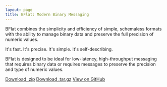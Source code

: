 ```yaml
---
layout: page
title: BFlat: Modern Binary Messaging
---
```


 <head>
    <meta charset='utf-8'>
    <meta http-equiv="X-UA-Compatible" content="chrome=1">
    <link href='https://fonts.googleapis.com/css?family=Chivo:900' rel='stylesheet' type='text/css'>
    <link rel="stylesheet" type="text/css" href="stylesheets/stylesheet.css" media="screen">
    <link rel="stylesheet" type="text/css" href="stylesheets/github-dark.css" media="screen">
    <link rel="stylesheet" type="text/css" href="stylesheets/print.css" media="print">
    <!--[if lt IE 9]>
    <script src="//html5shiv.googlecode.com/svn/trunk/html5.js"></script>
    <![endif]-->
    <title>Bflat by 60East</title>
  </head>


BFlat combines the simplicity and efficiency of simple, schemaless formats with the ability to manage binary data and preserve the full precision of numeric values.

It's fast. It's precise. It's simple. It's self-describing.

BFlat is designed to be ideal for low-latency, high-throughput messaging that requires binary data or requires messages to preserve the precision and type of numeric values.

  <section id="downloads" class="clearfix">
          <a href="https://github.com/60East/bflat/zipball/master" id="download-zip" class="button"><span>Download .zip</span></a>
          <a href="https://github.com/60East/bflat/tarball/master" id="download-tar-gz" class="button"><span>Download .tar.gz</span></a>
          <a href="https://github.com/60East/bflat" id="view-on-github" class="button"><span>View on GitHub</span></a>
        </section>

